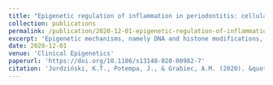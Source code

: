 ```yaml
---
title: "Epigenetic regulation of inflammation in periodontitis: cellular mechanisms and therapeutic potential"
collection: publications
permalink: /publication/2020-12-01-epigenetic-regulation-of-inflammation-in-periodontitis
excerpt: 'Epigenetic mechanisms, namely DNA and histone modifications, are critical regulators of immunity and inflammation which have emerged as potential targets for immunomodulating therapies. The prevalence and significant morbidity of periodontitis, in combination with accumulating evidence that genetic, environmental and lifestyle factors cannot fully explain the susceptibility of individuals to disease development, have driven interest in epigenetic regulation as an important factor in periodontitis pathogenesis. Aberrant promoter methylation profiles of genes involved in inflammatory activation, including TLR2, PTGS2, IFNG, IL6, IL8, and TNF, have been observed in the gingival tissue, peripheral blood or buccal mucosa from patients with periodontitis, correlating with changes in expression and disease severity. The expression of enzymes that regulate histone acetylation, in particular histone deacetylases (HDACs), is also dysregulated in periodontitis-affected gingival tissue. Infection of gingival epithelial cells, gingival fibroblasts and periodontal ligament cells with the oral pathogens Porphyromonas gingivalis or Treponema denticola induces alterations in expression and activity of chromatin-modifying enzymes, as well as site-specific and global changes in DNA methylation profiles and in histone acetylation and methylation marks. These epigenetic changes are associated with excessive production of inflammatory cytokines, chemokines, and matrix-degrading enzymes that can be suppressed by small molecule inhibitors of HDACs (HDACi) or DNA methyltransferases. HDACi and inhibitors of bromodomain-containing BET proteins ameliorate inflammation, osteoclastogenesis, and alveolar bone resorption in animal models of periodontitis, suggesting their clinical potential as host modulation therapeutic agents. However, broader application of epigenomic methods will be required to create a comprehensive map of epigenetic changes in periodontitis. The integration of functional studies with global analyses of the epigenetic landscape will provide critical information on the therapeutic and diagnostic potential of epigenetics in periodontal disease.'
date: 2020-12-01
venue: 'Clinical Epigenetics'
paperurl: 'https://doi.org/10.1186/s13148-020-00982-7'
citation: 'Jurdziński, K.T., Potempa, J., & Grabiec, A.M. (2020). &quot;Epigenetic regulation of inflammation in periodontitis: cellular mechanisms and therapeutic potential.&quot; <i>Clinical Epigenetics</i>, 12, 186.'
---
```


